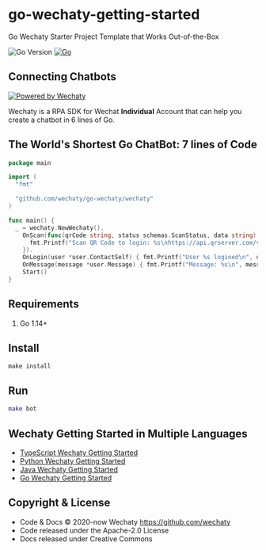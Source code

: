 # go-wechaty-getting-started

Go Wechaty Starter Project Template that Works Out-of-the-Box

![Go Version](https://img.shields.io/github/go-mod/go-version/wechaty/go-wechaty)
[![Go](https://github.com/wechaty/go-wechaty/workflows/Go/badge.svg)](https://github.com/wechaty/go-wechaty/actions?query=workflow%3AGo)

## Connecting Chatbots

[![Powered by Wechaty](https://img.shields.io/badge/Powered%20By-Wechaty-brightgreen.svg)](https://github.com/Wechaty/wechaty)

Wechaty is a RPA SDK for Wechat **Individual** Account that can help you create a chatbot in 6 lines of Go.

## The World's Shortest Go ChatBot: 7 lines of Code

```go
package main

import (
  "fmt"

  "github.com/wechaty/go-wechaty/wechaty"
)

func main() {
  _ = wechaty.NewWechaty().
    OnScan(func(qrCode string, status schemas.ScanStatus, data string) {
      fmt.Printf("Scan QR Code to login: %s\nhttps://api.qrserver.com/v1/create-qr-code/?data=%s\n", status, qrCode)
    }).
    OnLogin(user *user.ContactSelf) { fmt.Printf("User %s logined\n", user) }).
    OnMessage(message *user.Message) { fmt.Printf("Message: %s\n", message) }).
    Start()
}
```

## Requirements

1. Go 1.14+

## Install

```shell
make install
```

## Run

```sh
make bot
```

## Wechaty Getting Started in Multiple Languages

- [TypeScript Wechaty Getting Started](https://github.com/wechaty/wechaty-getting-started)
- [Python Wechaty Getting Started](https://github.com/wechaty/python-wechaty-getting-started)
- [Java Wechaty Getting Started](https://github.com/wechaty/java-wechaty-getting-started)
- [Go Wechaty Getting Started](https://github.com/wechaty/go-wechaty-getting-started)

## Copyright & License

- Code & Docs © 2020-now Wechaty <https://github.com/wechaty>
- Code released under the Apache-2.0 License
- Docs released under Creative Commons
